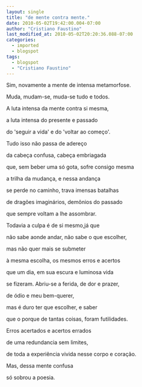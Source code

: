 ```yaml
---
layout: single
title: "de mente contra mente."
date: 2010-05-02T19:42:00.004-07:00
author: "Cristiano Faustino"
last_modified_at: 2010-05-02T20:20:36.088-07:00
categories:
  - imported
  - blogspot
tags:
  - blogspot
  - "Cristiano Faustino"
---
```


Sim, novamente a mente de intensa metamorfose.



Muda, mudam-se, muda-se tudo e todos.



A luta intensa da mente contra si mesma,



a luta intensa do presente e passado



do 'seguir a vida' e do 'voltar ao começo'.



Tudo isso não passa de adereço



da cabeça confusa, cabeça embriagada



que, sem beber uma só gota, sofre consigo mesma



a trilha da mudança, e nessa andança



se perde no caminho, trava imensas batalhas



de dragões imaginários, demônios do passado



que sempre voltam a lhe assombrar.



Todavia a culpa é de si mesmo,já que



não sabe aonde andar, não sabe o que escolher,



mas não quer mais se submeter



à mesma escolha, os mesmos erros e acertos



que um dia, em sua escura e luminosa vida



se fizeram. Abriu-se a ferida, de dor e prazer,



de ódio e meu bem-querer,



mas é duro ter que escolher, e saber



que o porque de tantas coisas, foram futilidades.



Erros acertados e acertos errados



de uma redundancia sem limites,



de toda a experiência vivida nesse corpo e coração.



Mas, dessa mente confusa



só sobrou a poesia.